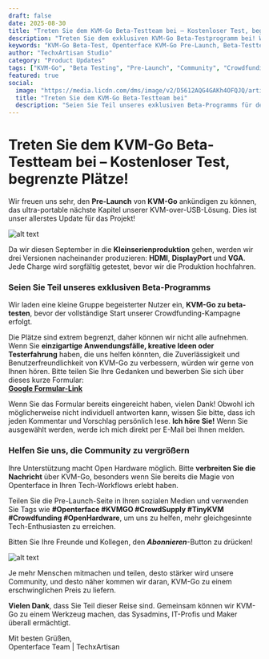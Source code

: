 ```yaml
---
draft: false
date: 2025-08-30
title: "Treten Sie dem KVM-Go Beta-Testteam bei – Kostenloser Test, begrenzte Plätze!"
description: "Treten Sie dem exklusiven KVM-Go Beta-Testprogramm bei! Wir starten unsere ultra-portable KVM-over-USB-Lösung vorab und laden begeisterte Nutzer ein, HDMI-, DisplayPort- und VGA-Versionen zu testen. Begrenzte Plätze für Maker, Sysadmins und IT-Profis."
keywords: "KVM-Go Beta-Test, Openterface KVM-Go Pre-Launch, Beta-Testteam, KVM-over-USB, ultra-portable KVM, HDMI DisplayPort VGA, Beta-Programm Anmeldung, Crowdfunding Pre-Launch, Open Hardware, Community-Test, TechxArtisan"
author: "TechxArtisan Studio"
category: "Product Updates"
tags: ["KVM-Go", "Beta Testing", "Pre-Launch", "Community", "Crowdfunding"]
featured: true
social:
  image: "https://media.licdn.com/dms/image/v2/D5612AQG4GAKh4OFQJQ/article-cover_image-shrink_720_1280/B56ZmENNSfG0AI-/0/1758859682191?e=1761782400&v=beta&t=mMtazsJHIO6HLJaEiIcOFQtRiZ5mgEB0JgPCAinTxuQ"
  title: "Treten Sie dem KVM-Go Beta-Testteam bei"
  description: "Seien Sie Teil unseres exklusiven Beta-Programms für den ultra-portablen KVM-Go!"
---
```


# Treten Sie dem KVM-Go Beta-Testteam bei – Kostenloser Test, begrenzte Plätze!

Wir freuen uns sehr, den **Pre-Launch** von **KVM-Go** ankündigen zu können, das ultra-portable nächste Kapitel unserer KVM-over-USB-Lösung. Dies ist unser allerstes Update für das Projekt!

![alt text](https://media.licdn.com/dms/image/v2/D5612AQG4GAKh4OFQJQ/article-cover_image-shrink_720_1280/B56ZmENNSfG0AI-/0/1758859682191?e=1761782400&v=beta&t=mMtazsJHIO6HLJaEiIcOFQtRiZ5mgEB0JgPCAinTxuQ)

Da wir diesen September in die **Kleinserienproduktion** gehen, werden wir drei Versionen nacheinander produzieren: **HDMI**, **DisplayPort** und **VGA**. Jede Charge wird sorgfältig getestet, bevor wir die Produktion hochfahren.

### Seien Sie Teil unseres exklusiven Beta-Programms

Wir laden eine kleine Gruppe begeisterter Nutzer ein, **KVM-Go zu beta-testen**, bevor der vollständige Start unserer Crowdfunding-Kampagne erfolgt.

Die Plätze sind extrem begrenzt, daher können wir nicht alle aufnehmen. Wenn Sie **einzigartige Anwendungsfälle, kreative Ideen oder Testerfahrung** haben, die uns helfen könnten, die Zuverlässigkeit und Benutzerfreundlichkeit von KVM-Go zu verbessern, würden wir gerne von Ihnen hören. Bitte teilen Sie Ihre Gedanken und bewerben Sie sich über dieses kurze Formular:  
[**Google Formular-Link**](https://forms.gle/yaS1F5E5MSo8DWNZ6)

Wenn Sie das Formular bereits eingereicht haben, vielen Dank! Obwohl ich möglicherweise nicht individuell antworten kann, wissen Sie bitte, dass ich jeden Kommentar und Vorschlag persönlich lese. **Ich höre Sie!** Wenn Sie ausgewählt werden, werde ich mich direkt per E-Mail bei Ihnen melden.

### Helfen Sie uns, die Community zu vergrößern

Ihre Unterstützung macht Open Hardware möglich. Bitte **verbreiten Sie die Nachricht** über KVM-Go, besonders wenn Sie bereits die Magie von Openterface in Ihren Tech-Workflows erlebt haben.

Teilen Sie die Pre-Launch-Seite in Ihren sozialen Medien und verwenden Sie Tags wie **#Openterface #KVMGO #CrowdSupply #TinyKVM #Crowdfunding #OpenHardware**, um uns zu helfen, mehr gleichgesinnte Tech-Enthusiasten zu erreichen.

Bitten Sie Ihre Freunde und Kollegen, den ***Abonnieren***-Button zu drücken!

![alt text](https://www.crowdsupply.com/img/8e4b/1d3f5064-defa-490c-a3e6-e3f2179b8e4b/kvm-go-product-page-subscribe_jpg_md-xl.jpg)

Je mehr Menschen mitmachen und teilen, desto stärker wird unsere Community, und desto näher kommen wir daran, KVM-Go zu einem erschwinglichen Preis zu liefern.

**Vielen Dank**, dass Sie Teil dieser Reise sind. Gemeinsam können wir KVM-Go zu einem Werkzeug machen, das Sysadmins, IT-Profis und Maker überall ermächtigt.

Mit besten Grüßen,  
Openterface Team | TechxArtisan

